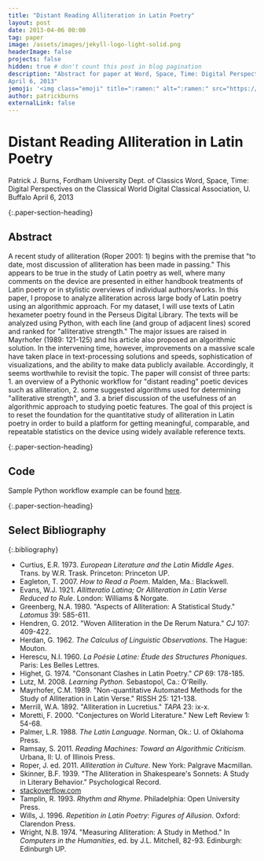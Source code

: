 ```yaml
---
title: "Distant Reading Alliteration in Latin Poetry"
layout: post
date: 2013-04-06 00:00
tag: paper
image: /assets/images/jekyll-logo-light-solid.png
headerImage: false
projects: false
hidden: true # don't count this post in blog pagination
description: "Abstract for paper at Word, Space, Time: Digital Perspectives on the Classical World Digital Classical Association, U. Buffalo
April 6, 2013"
jemoji: '<img class="emoji" title=":ramen:" alt=":ramen:" src="https://assets.github.com/images/icons/emoji/unicode/1f35c.png" height="20" width="20" align="absmiddle">'
author: patrickburns
externalLink: false
---
```


# Distant Reading Alliteration in Latin Poetry
Patrick J. Burns, Fordham University Dept. of Classics
Word, Space, Time: Digital Perspectives on the Classical World Digital Classical Association, U. Buffalo
April 6, 2013

{:.paper-section-heading}
## Abstract 
A recent study of alliteration (Roper 2001: 1) begins with the premise that "to date, most discussion of alliteration has been made in passing." This appears to be true in the study of Latin poetry as well, where many comments on the device are presented in either handbook treatments of Latin poetry or in stylistic overviews of individual authors/works. In this paper, I propose to analyze alliteration across large body of Latin poetry using an algorithmic approach. For my dataset, I will use texts of Latin hexameter poetry found in the Perseus Digital Library. The texts will be analyzed using Python, with each line (and group of adjacent lines) scored and ranked for "alliterative strength." The major issues are raised in Mayrhofer (1989: 121-125) and his article also proposed an algorithmic solution. In the intervening time, however, improvements on a massive scale have taken place in text-processing solutions and speeds, sophistication of visualizations, and the ability to make data publicly available. Accordingly, it seems worthwhile to revisit the topic. The paper will consist of three parts: 1. an overview of a Pythonic workflow for "distant reading" poetic devices such as alliteration, 2. some suggested algorithms used for determining "alliterative strength", and 3. a brief discussion of the usefulness of an algorithmic approach to studying poetic features. The goal of this project is to reset the foundation for the quantitative study of alliteration in Latin poetry in order to build a platform for getting meaningful, comparable, and repeatable statistics on the device using widely available reference texts.

{:.paper-section-heading}
## Code
Sample Python workflow example can be found [here](http://gist.github.com/pbartleby/5276544).

{:.paper-section-heading}
## Select Bibliography

{:.bibliography}
- Curtius, E.R. 1973. <i>European Literature and the Latin Middle Ages</i>. Trans. by W.R. Trask. Princeton: Princeton UP.
- Eagleton, T. 2007. <i>How to Read a Poem</i>. Malden, Ma.: Blackwell.
- Evans, W.J. 1921. <i>Allitteratio Latina; Or Alliteration in Latin Verse Reduced to Rule</i>. London: Williams & Norgate.
- Greenberg, N.A. 1980. "Aspects of Alliteration: A Statistical Study." <i>Latomus</i> 39: 585-611.
- Hendren, G. 2012. "Woven Alliteration in the De Rerum Natura." <i>CJ</i> 107: 409-422.
- Herdan, G. 1962. <i>The Calculus of Linguistic Observations</i>. The Hague: Mouton.
- Herescu, N.I. 1960. <i>La Poésie Latine: Étude des Structures Phoniques</i>. Paris: Les Belles Lettres.
- Highet, G. 1974. "Consonant Clashes in Latin Poetry." <i>CP</i> 69: 178-185.
- Lutz, M. 2008. <i>Learning Python</i>. Sebastopol, Ca.: O'Reilly.
- Mayrhofer, C.M. 1989. "Non-quantitative Automated Methods for the Study of Alliteration in Latin Verse." RISSH 25: 121-138.
- Merrill, W.A. 1892. "Alliteration in Lucretius." <i>TAPA</i> 23: ix-x.
- Moretti, F. 2000. "Conjectures on World Literature." New Left Review 1: 54-68.
- Palmer, L.R. 1988. <i>The Latin Language</i>. Norman, Ok.: U. of Oklahoma Press.
- Ramsay, S. 2011. <i>Reading Machines: Toward an Algorithmic Criticism</i>. Urbana, Il: U. of Illinois Press.
- Roper, J. ed. 2011. <i>Alliteration in Culture</i>. New York: Palgrave Macmillan.
- Skinner, B.F. 1939. "The Alliteration in Shakespeare's Sonnets: A Study in Literary Behavior." Psychological Record.
- [stackoverflow.com](http://stackoverflow.com)
- Tamplin, R. 1993. <i>Rhythm and Rhyme</i>. Philadelphia: Open University Press.
- Wills, J. 1996. <i>Repetition in Latin Poetry: Figures of Allusion</i>. Oxford: Clarendon Press.
- Wright, N.B. 1974. "Measuring Alliteration: A Study in Method." In <i>Computers in the Humanities</i>, ed. by J.L. Mitchell, 82-93. Edinburgh: Edinburgh UP.